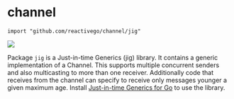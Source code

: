 # channel

    import "github.com/reactivego/channel/jig"

[![](https://godoc.org/github.com/reactivego/channel?status.png)](http://godoc.org/github.com/reactivego/channel/jig)

Package `jig` is a Just-in-time Generics (jig) library. It contains a generic implementation of a Channel. This supports multiple concurrent senders and also multicasting to more than one receiver. Additionally code that receives from the channel can specify to receive only messages younger a given maximum age. Install [Just-in-time Generics for Go](https://github.com/reactivego/jig/) to use the library.
